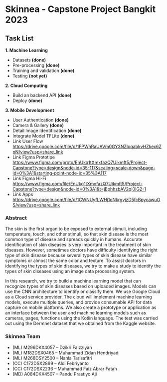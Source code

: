 # **Skinnea - Capstone Project Bangkit 2023**

## **Task List**
**1. Machine Learning**
  * Datasets **(done)** 
  * Pre-processing **(done)**
  * Training and validation **(done)**
  * Testing **(not yet)**

**2. Cloud Computing**
  * Build an backend API **(done)**
  * Deploy **(done)**

**3. Mobile Development**
  * User Authentication **(done)**
  * Camera & Gallery **(done)**
  * Detail Image Identification **(done)**
  * Integrate Model TFLite **(done)**
  * Link User Flow  https://drive.google.com/file/d/1FPWhRaUAVm0GY3NZloqabkvHZkex6ZpN/view?usp=share_link
  * Link Figma Prototipe  https://www.figma.com/proto/EnUkq1tXmxfazQ7Uikmft5/Project-Capstone?type=design&node-id=35-117&scaling=scale-down&page-id=0%3A1&starting-point-node-id=35%3A117
  * Link Figma Hi-Fi  https://www.figma.com/file/EnUkq1tXmxfazQ7Uikmft5/Project-Capstone?type=design&node-id=0%3A1&t=jEphhzbAV2ql0IG2-1
  * Link Apps  https://drive.google.com/file/d/1CWNUyfLWHj1oNkrgvjzD5fcBpycawuOS/view?usp=share_link
  
  
  
### **Abstract**

The skin is the first organ to be exposed to external stimuli, including temperature, touch, and other stimuli, so that skin disease is the most common type of disease and spreads quickly in humans. Accurate identification of skin diseases is very important in the treatment of skin diseases. However, sometimes doctors have difficulty identifying the right type of skin disease because several types of skin disease have similar symptoms or almost the same color and texture. To assist doctors in identifying the types of skin diseases, we try to make a study to identify the types of skin diseases using an image data processing system.

In this research, we try to build a machine learning model that can recognize types of skin diseases based on uploaded images. Models can use the CNN architecture to identify or classify them. We use Google Cloud as a Cloud service provider. The cloud will implement machine learning models, execute multiple queries, and provide consumable API  for data capture on mobile platforms. We also create a prototype or application as an interface between the user and machine learning models such as cameras, pages, functions using the Kotlin language. The test was carried out using the Dermnet dataset that we obtained from the Kaggle website.


### **Skinnea Team**
* (ML) M296DKX4057 – Dzikri Faizziyan
* (ML) M182DSX0465 – Muhammad Zidan Hendriyadi
* (ML) M268DSY2500 – Nahla Tarisafitri
* (CC) C172DSX2899 – Aldi Febriyanto
* (CC) C172DSX2236 – Muhammad Faiz Abrar Fatah
* (MD) A084DKX4507 – Pandu Prastiyo Aji
